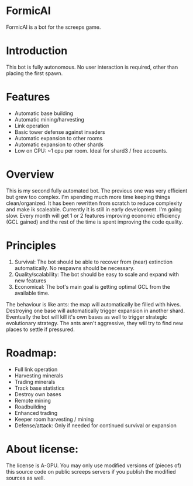 # FormicAI
FormicAI is a bot for the screeps game.

# Introduction
This bot is fully autonomous. No user interaction is required, other than placing the first spawn.

# Features
* Automatic base building
* Automatic mining/harvesting
* Link operation
* Basic tower defense against invaders
* Automatic expansion to other rooms
* Automatic expansion to other shards
* Low on CPU: ~1 cpu per room. Ideal for shard3 / free accounts.

# Overview
This is my second fully automated bot. The previous one was very efficient but grew too complex. I'm spending much more time keeping things clean/organized. It has been rewritten from scratch to reduce complexity and make ik scaleable. Currently it is still
in early development. I'm going slow. Every month will get 1 or 2 features improving economic efficiency (GCL gained) and the rest of the 
time is spent improving the code quality.

# Principles
1. Survival: The bot should be able to recover from (near) extinction automatically. No respawns should be necessary.
2. Quality/scalability: The bot should be easy to scale and expand with new features
3. Economical: The bot's main goal is getting optimal GCL from the available time.

The behaviour is like ants: the map will automatically be filled with hives. Destroying one base will automatically trigger expansion in another shard.
Eventually the bot will kill it's own bases as well to trigger strategic evolutionary strategy.
The ants aren't aggressive, they will try to find new places to settle if pressured.

# Roadmap:
* Full link operation
* Harvesting minerals
* Trading minerals
* Track base statistics
* Destroy own bases
* Remote mining
* Roadbuilding
* Enhanced trading
* Keeper room harvesting / mining
* Defense/attack: Only if needed for continued survival or expansion

# About license:
The license is A-GPU. You may only use modified versions of (pieces of) this source code on public screeps servers if you publish the modified sources as well.
